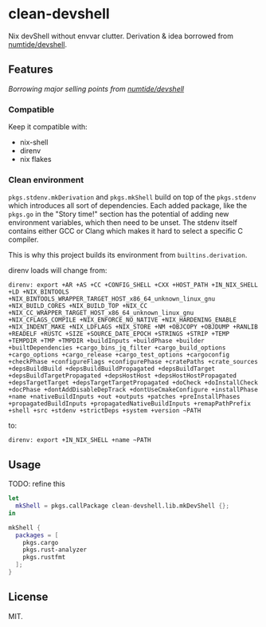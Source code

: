 # clean-devshell

Nix devShell without envvar clutter. Derivation & idea borrowed from [numtide/devshell](https://github.com/numtide/devshell).

## Features

*Borrowing major selling points from [numtide/devshell](https://github.com/numtide/devshell)*

### Compatible

Keep it compatible with:

- nix-shell
- direnv
- nix flakes


### Clean environment

`pkgs.stdenv.mkDerivation` and `pkgs.mkShell` build on top of the `pkgs.stdenv` which introduces all sort of dependencies. Each added package, like the `pkgs.go` in the "Story time!" section has the potential of adding new environment variables, which then need to be unset. The stdenv itself contains either GCC or Clang which makes it hard to select a specific C compiler.

This is why this project builds its environment from `builtins.derivation`.

direnv loads will change from:

```
direnv: export +AR +AS +CC +CONFIG_SHELL +CXX +HOST_PATH +IN_NIX_SHELL +LD +NIX_BINTOOLS +NIX_BINTOOLS_WRAPPER_TARGET_HOST_x86_64_unknown_linux_gnu +NIX_BUILD_CORES +NIX_BUILD_TOP +NIX_CC +NIX_CC_WRAPPER_TARGET_HOST_x86_64_unknown_linux_gnu +NIX_CFLAGS_COMPILE +NIX_ENFORCE_NO_NATIVE +NIX_HARDENING_ENABLE +NIX_INDENT_MAKE +NIX_LDFLAGS +NIX_STORE +NM +OBJCOPY +OBJDUMP +RANLIB +READELF +RUSTC +SIZE +SOURCE_DATE_EPOCH +STRINGS +STRIP +TEMP +TEMPDIR +TMP +TMPDIR +buildInputs +buildPhase +builder +builtDependencies +cargo_bins_jq_filter +cargo_build_options +cargo_options +cargo_release +cargo_test_options +cargoconfig +checkPhase +configureFlags +configurePhase +cratePaths +crate_sources +depsBuildBuild +depsBuildBuildPropagated +depsBuildTarget +depsBuildTargetPropagated +depsHostHost +depsHostHostPropagated +depsTargetTarget +depsTargetTargetPropagated +doCheck +doInstallCheck +docPhase +dontAddDisableDepTrack +dontUseCmakeConfigure +installPhase +name +nativeBuildInputs +out +outputs +patches +preInstallPhases +propagatedBuildInputs +propagatedNativeBuildInputs +remapPathPrefix +shell +src +stdenv +strictDeps +system +version ~PATH
```

to:

```
direnv: export +IN_NIX_SHELL +name ~PATH
```

## Usage

TODO: refine this

```nix
let
  mkShell = pkgs.callPackage clean-devshell.lib.mkDevShell {};
in

mkShell {
  packages = [
    pkgs.cargo
    pkgs.rust-analyzer
    pkgs.rustfmt
  ];
}
```

## License

MIT.
